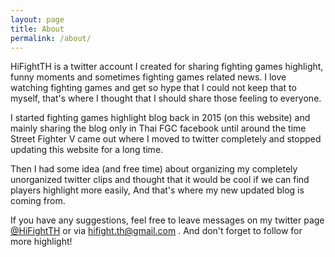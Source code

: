 ```yaml
---
layout: page
title: About
permalink: /about/
---
```


HiFightTH is a twitter account I created for sharing fighting games highlight, 
funny moments and sometimes fighting games related news. 
I love watching fighting games and get so hype that I could not keep that to myself, 
that's where I thought that I should share those feeling to everyone.

I started fighting games highlight blog back in 2015 (on this website)
and mainly sharing the blog only in Thai FGC facebook until around the time 
Street Fighter V came out where I moved to twitter completely and stopped updating this website for a long time.

Then I had some idea (and free time) about organizing my completely unorganized twitter clips 
and thought that it would be cool if we can find players highlight more easily, 
And that's where my new updated blog is coming from. 

If you have any suggestions, feel free to leave messages on my 
twitter page <a href="https://twitter.com/HiFightTH">@HiFightTH</a> 
or via <a href="mailto:hifight.th@gmail.com">hifight.th@gmail.com</a> .
And don't forget to follow for more highlight!